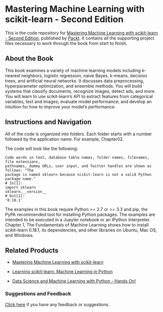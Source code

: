 # Mastering Machine Learning with scikit-learn - Second Edition
This is the code repository for [Mastering Machine Learning with scikit-learn - Second Edition](https://www.packtpub.com/big-data-and-business-intelligence/mastering-machine-learning-scikit-learn-second-edition?utm_source=github&utm_medium=repository&utm_campaign=9781788299879), published by [Packt](https://www.packtpub.com/?utm_source=github). It contains all the supporting project files necessary to work through the book from start to finish.
## About the Book
This book examines a variety of machine learning models including k-nearest neighbors, logistic regression, naive Bayes, k-means, decision trees, and artificial neural networks. It discusses data preprocessing, hyperparameter optimization, and ensemble methods. You will build systems that classify documents, recognize images, detect ads, and more. You will learn to use scikit-learn’s API to extract features from categorical variables, text and images; evaluate model performance; and develop an intuition for how to improve your model’s performance.

## Instructions and Navigation
All of the code is organized into folders. Each folder starts with a number followed by the application name. For example, Chapter02.



The code will look like the following:
```
Code words in text, database table names, folder names, filenames, file extensions,
pathnames, dummy URLs, user input, and Twitter handles are shown as follows: "The
package is named sklearn because scikit-learn is not a valid Python package name."
# In[1]:
import sklearn
sklearn.__version__
# Out[1]:
'0.18.1'
```

The examples in this book require Python >= 2.7 or >= 3.3 and pip, the PyPA recommended tool for installing Python packages. The examples are intended to be executed in a Jupyter notebook or an IPython interpreter. Chapter 1, The Fundamentals of Machine Learning shows how to install scikit-learn 0.18.1, its dependencies, and other libraries on Ubuntu, Mac OS, and Windows.

## Related Products
* [Mastering Machine Learning with scikit-learn](https://www.packtpub.com/big-data-and-business-intelligence/mastering-machine-learning-scikit-learn?utm_source=github&utm_medium=repository&utm_campaign=9781783988365)

* [Learning scikit-learn: Machine Learning in Python](https://www.packtpub.com/big-data-and-business-intelligence/learning-scikit-learn-machine-learning-python?utm_source=github&utm_medium=repository&utm_campaign=9781783281930)

* [Data Science and Machine Learning with Python - Hands On!](https://www.packtpub.com/big-data-and-business-intelligence/data-science-and-machine-learning-python-hands?utm_source=github&utm_medium=repository&utm_campaign=9781787280748)

### Suggestions and Feedback
[Click here](https://docs.google.com/forms/d/e/1FAIpQLSe5qwunkGf6PUvzPirPDtuy1Du5Rlzew23UBp2S-P3wB-GcwQ/viewform) if you have any feedback or suggestions.
